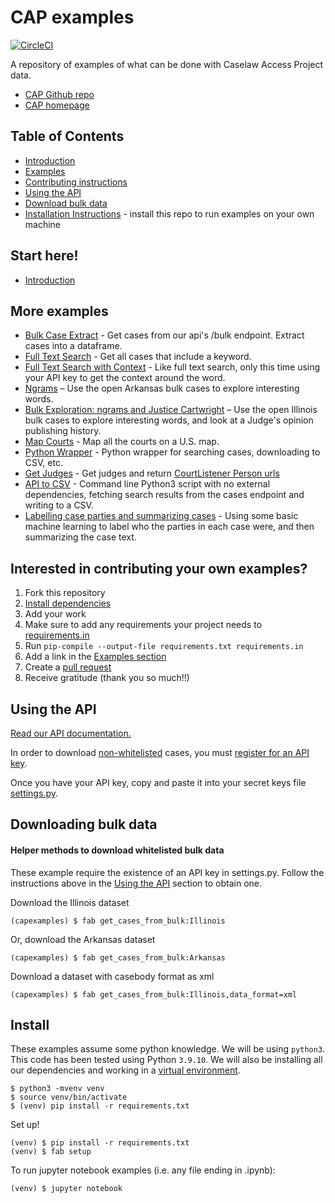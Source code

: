 # CAP examples

[![CircleCI](https://circleci.com/gh/harvard-lil/cap-examples.svg?style=svg)](https://circleci.com/gh/harvard-lil/cap-examples)

A repository of examples of what can be done with Caselaw Access Project data.
- [CAP Github repo](https://github.com/harvard-lil/capstone)
- [CAP homepage](https://case.law/)

## Table of Contents
- [Introduction](#start-here!)
- [Examples](#more-examples)
- [Contributing instructions](#interested-in-contributing-your-own-examples)
- [Using the API](#using-the-api)
- [Download bulk data](#downloading-bulk-data)
- [Installation Instructions](#install) - install this repo to run examples on your own machine

## Start here!
- [Introduction](introduction/introduction.ipynb)

## More examples
- [Bulk Case Extract](bulk_extract/extract_cases.ipynb) - Get cases from our api's /bulk endpoint. Extract cases into a dataframe.
- [Full Text Search](full_text_search/full_text_search.ipynb) - Get all cases that include a keyword.
- [Full Text Search with Context](api_text_search/api_text_search.py) - Like full text search, only this time using your API key to get the context around the word.
- [Ngrams](ngrams/ngrams.ipynb) – Use the open Arkansas bulk cases to explore interesting words.
- [Bulk Exploration: ngrams and Justice Cartwright](bulk_exploration/cartwright.ipynb) – Use the open Illinois bulk cases to explore interesting words, and look at a Judge's opinion publishing history.
- [Map Courts](map_courts/map_courts.ipynb) - Map all the courts on a U.S. map.
- [Python Wrapper](python_wrapper/cap.py) - Python wrapper for searching cases, downloading to CSV, etc.
- [Get Judges](get_judges/get_judges.ipynb) - Get judges and return [CourtListener Person urls](https://www.courtlistener.com/api/rest/v3/people/?name_last=Pregerson&name_first=Harry)
- [API to CSV](api_to_csv/api_to_csv.py) - Command line Python3 script with no external dependencies, fetching search results from the cases endpoint and writing to a CSV.
- [Labelling case parties and summarizing cases](labelling_summarizing/labelling_summarizing.ipynb) - Using some basic machine learning to label who the parties in each case were, and then summarizing the case text.

## Interested in contributing your own examples?
1. Fork this repository
2. [Install dependencies](#install)
3. Add your work
4. Make sure to add any requirements your project needs to [requirements.in](requirements.in)
5. Run ```pip-compile --output-file requirements.txt requirements.in```
6. Add a link in the [Examples section](#examples)
7. Create a [pull request](https://github.com/harvard-lil/cap-examples/compare)
8. Receive gratitude (thank you so much!!)


## Using the API
[Read our API documentation.](https://case.law/api/)

In order to download [non-whitelisted](https://case.law/api/#limits) cases, you must [register for an API key](https://case.law/user/register/).

Once you have your API key, copy and paste it into your secret keys file [settings.py](config/settings.py).

## Downloading bulk data

#### Helper methods to download whitelisted bulk data
These example require the existence of an API key in settings.py.
Follow the instructions above in the [Using the API](#using-the-api) section to obtain one.  

Download the Illinois dataset
```
(capexamples) $ fab get_cases_from_bulk:Illinois
```

Or, download the Arkansas dataset
```
(capexamples) $ fab get_cases_from_bulk:Arkansas
```

Download a dataset with casebody format as xml
```
(capexamples) $ fab get_cases_from_bulk:Illinois,data_format=xml
```

## Install
These examples assume some python knowledge. We will be using `python3`.
This code has been tested using Python `3.9.10`.
We will also be installing all our dependencies and working in a [virtual environment](https://docs.python.org/3/library/venv.html).

```
$ python3 -mvenv venv
$ source venv/bin/activate
$ (venv) pip install -r requirements.txt
```

Set up!
```
(venv) $ pip install -r requirements.txt
(venv) $ fab setup
```

To run jupyter notebook examples (i.e. any file ending in .ipynb):
```
(venv) $ jupyter notebook
```
